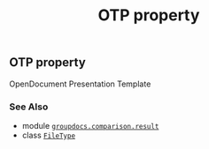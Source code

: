 ﻿---
title: OTP property
second_title: GroupDocs.Comparison for Python via .NET API References
description: 
type: docs
url: /python-net/groupdocs.comparison.result/filetype/otp/
is_root: false
weight: 940
---

## OTP property


OpenDocument Presentation Template

### See Also
* module [`groupdocs.comparison.result`](../../)
* class [`FileType`](/comparison/python-net/groupdocs.comparison.result/filetype)
